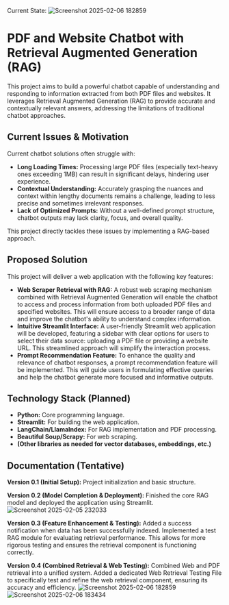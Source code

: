 Current State:
![Screenshot 2025-02-06 182859](https://github.com/user-attachments/assets/a6994d82-9670-43c6-b7cd-b5a3da542f1e)

# PDF and Website Chatbot with Retrieval Augmented Generation (RAG)

This project aims to build a powerful chatbot capable of understanding and responding to information extracted from both PDF files and websites.  It leverages Retrieval Augmented Generation (RAG) to provide accurate and contextually relevant answers, addressing the limitations of traditional chatbot approaches.

## Current Issues & Motivation

Current chatbot solutions often struggle with:

* **Long Loading Times:** Processing large PDF files (especially text-heavy ones exceeding 1MB) can result in significant delays, hindering user experience.
* **Contextual Understanding:**  Accurately grasping the nuances and context within lengthy documents remains a challenge, leading to less precise and sometimes irrelevant responses.
* **Lack of Optimized Prompts:**  Without a well-defined prompt structure, chatbot outputs may lack clarity, focus, and overall quality.

This project directly tackles these issues by implementing a RAG-based approach.

## Proposed Solution

This project will deliver a web application with the following key features:

* **Web Scraper Retrieval with RAG:**  A robust web scraping mechanism combined with Retrieval Augmented Generation will enable the chatbot to access and process information from both uploaded PDF files and specified websites. This will ensure access to a broader range of data and improve the chatbot's ability to understand complex information.
* **Intuitive Streamlit Interface:** A user-friendly Streamlit web application will be developed, featuring a sidebar with clear options for users to select their data source: uploading a PDF file or providing a website URL. This streamlined approach will simplify the interaction process.
* **Prompt Recommendation Feature:**  To enhance the quality and relevance of chatbot responses, a prompt recommendation feature will be implemented. This will guide users in formulating effective queries and help the chatbot generate more focused and informative outputs.

## Technology Stack (Planned)

* **Python:** Core programming language.
* **Streamlit:** For building the web application.
* **LangChain/LlamaIndex:** For RAG implementation and PDF processing.
* **Beautiful Soup/Scrapy:** For web scraping.
* **(Other libraries as needed for vector databases, embeddings, etc.)**

## Documentation (Tentative)
**Version 0.1 (Initial Setup):**  Project initialization and basic structure.

**Version 0.2 (Model Completion & Deployment):**  Finished the core RAG model and deployed the application using Streamlit.
![Screenshot 2025-02-05 232033](https://github.com/user-attachments/assets/229171b3-31d5-4d7a-8ad0-893973f97e87)

**Version 0.3 (Feature Enhancement & Testing):** Added a success notification when data has been successfully indexed. Implemented a test RAG module for evaluating retrieval performance.  This allows for more rigorous testing and ensures the retrieval component is functioning correctly.

**Version 0.4 (Combined Retrieval & Web Testing):** Combined Web and PDF retrieval into a unified system. Added a dedicated Web Retrieval Testing File to specifically test and refine the web retrieval component, ensuring its accuracy and efficiency.
![Screenshot 2025-02-06 182859](https://github.com/user-attachments/assets/432fce7a-4250-4333-87c0-f4510f162fe6)
![Screenshot 2025-02-06 183434](https://github.com/user-attachments/assets/46f00a60-af41-43aa-b4aa-55e4fd8db88e)




